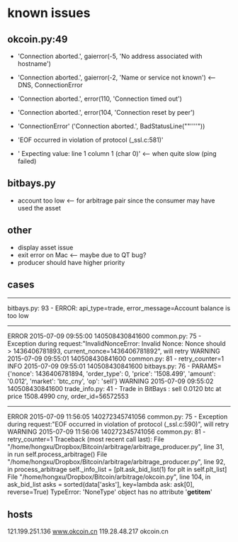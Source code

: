 # known issues

## okcoin.py:49

* 'Connection aborted.', gaierror(-5, 'No address associated with hostname')
* 'Connection aborted.', gaierror(-2, 'Name or service not known')  <-- DNS, ConnectionError
* 'Connection aborted.', error(110, 'Connection timed out')

* 'Connection aborted.', error(104, 'Connection reset by peer')
* 'ConnectionError' ('Connection aborted.', BadStatusLine(""''''"))
* 'EOF occurred in violation of protocol (\_ssl.c:581)'
* ' Expecting value: line 1 column 1 (char 0)'               <-- when quite slow (ping failed)

## bitbays.py
* account too low <-- for arbitrage pair since the consumer may have used the asset

## other
* display asset issue
* exit error on Mac <-- maybe due to QT bug?
* producer should have higher priority

## cases
----------
bitbays.py:  93 - ERROR: api\_type=trade, error\_message=Account balance is too low

----------
ERROR 2015-07-09 09:55:00                140508430841600            common.py:  75 - Exception during request:"InvalidNonceError: Invalid Nonce: Nonce should > 1436406781893, current\_nonce=1436406781892", will retry
WARNING 2015-07-09 09:55:01                140508430841600            common.py:  81 - retry\_counter=1
INFO 2015-07-09 09:55:01                140508430841600           bitbays.py:  76 - PARAMS={'nonce': 1436406781894, 'order\_type': 0, 'price': '1508.499', 'amount': '0.012', 'market': 'btc\_cny', 'op': 'sell'}
 WARNING 2015-07-09 09:55:02                140508430841600        trade\_info.py:  41 - Trade in BitBays   : sell     0.0120 btc at price  1508.4990 cny, order\_id=56572553

---------
   ERROR 2015-07-09 11:56:05      140272345741056                 common.py:  75 - Exception during request:"EOF occurred in violation of protocol (_ssl.c:590)", will retry
 WARNING 2015-07-09 11:56:06      140272345741056                 common.py:  81 - retry_counter=1
Traceback (most recent call last):
  File "/home/hongxu/Dropbox/Bitcoin/arbitrage/arbitrage_producer.py", line 31, in run
    self.process_arbitrage()
  File "/home/hongxu/Dropbox/Bitcoin/arbitrage/arbitrage_producer.py", line 92, in process_arbitrage
    self._info_list = [plt.ask_bid_list(1) for plt in self.plt_list]
  File "/home/hongxu/Dropbox/Bitcoin/arbitrage/okcoin.py", line 104, in ask_bid_list
    asks = sorted(data['asks'], key=lambda ask: ask[0], reverse=True)
TypeError: 'NoneType' object has no attribute '__getitem__'


## hosts
121.199.251.136 www.okcoin.cn
119.28.48.217   okcoin.cn
